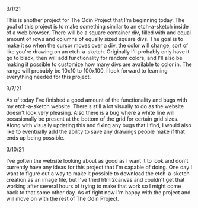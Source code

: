 3/1/21

This is another project for The Odin Project that I'm beginning today. The goal of this project is to make something similar to an etch-a-sketch inside of a web browser. There will be a square container div, filled with and equal amount of rows and columns of equally sized square divs. The goal is to make it so when the cursor moves over a div, the color will change, sort of like you're drawing on an etch-a-sketch. Originally I'll probably only have it go to black, then will add functionality for random colors, and I'll also be making it possible to customize how many divs are available to color in. The range will probably be 10x10 to 100x100. I look forward to learning everything needed for this project.


3/7/21

As of today I've finished a good amount of the functionality and bugs with my etch-a-sketch website. There's still a lot visually to do as the website doesn't look very pleasing. Also there is a bug where a white line will occasionally be present at the bottom of the grid for certain grid sizes. Along with visually updating this and fixing any bugs that I find, I would also like to eventually add the ability to save any drawings people make if that ends up being possible.

3/10/21

I've gotten the website looking about as good as I want it to look and don't currently have any ideas for this project that I'm capable of doing. One day I want to figure out a way to make it possible to download the etch-a-sketch creation as an image file, but I've tried html2canvas and couldn't get that working after several hours of trying to make that work so I might come back to that some other day. As of right now I'm happy with the project and will move on with the rest of The Odin Project.